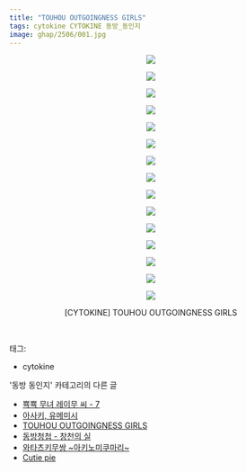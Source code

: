 ```yaml
---
title: "TOUHOU OUTGOINGNESS GIRLS"
tags: cytokine CYTOKINE 동방_동인지
image: ghap/2506/001.jpg
---
```

<div class="article">
<p style="text-align: center; clear: none; float: none;"><img src="{{ site.nasurl }}/ghap/2506/001.jpg"/></p>
<p style="text-align: center; clear: none; float: none;"><img src="{{ site.nasurl }}/ghap/2506/002.jpg"/></p>
<p style="text-align: center; clear: none; float: none;"><img src="{{ site.nasurl }}/ghap/2506/003.jpg"/></p>
<p style="text-align: center; clear: none; float: none;"><img src="{{ site.nasurl }}/ghap/2506/004.jpg"/></p>
<p style="text-align: center; clear: none; float: none;"><img src="{{ site.nasurl }}/ghap/2506/005.jpg"/></p>
<p style="text-align: center; clear: none; float: none;"><img src="{{ site.nasurl }}/ghap/2506/006.jpg"/></p>
<p style="text-align: center; clear: none; float: none;"><img src="{{ site.nasurl }}/ghap/2506/007.jpg"/></p>
<p style="text-align: center; clear: none; float: none;"><img src="{{ site.nasurl }}/ghap/2506/008.jpg"/></p>
<p style="text-align: center; clear: none; float: none;"><img src="{{ site.nasurl }}/ghap/2506/009.jpg"/></p>
<p style="text-align: center; clear: none; float: none;"><img src="{{ site.nasurl }}/ghap/2506/010.jpg"/></p>
<p style="text-align: center; clear: none; float: none;"><img src="{{ site.nasurl }}/ghap/2506/011.jpg"/></p>
<p style="text-align: center; clear: none; float: none;"><img src="{{ site.nasurl }}/ghap/2506/012.jpg"/></p>
<p style="text-align: center; clear: none; float: none;"><img src="{{ site.nasurl }}/ghap/2506/013.jpg"/></p>
<p style="text-align: center; clear: none; float: none;"><img src="{{ site.nasurl }}/ghap/2506/014.jpg"/></p>
<p style="text-align: center; clear: none; float: none;"><img src="{{ site.nasurl }}/ghap/2506/015.jpg"/></p>
<p style="text-align: center; clear: none; float: none;">[CYTOKINE] TOUHOU OUTGOINGNESS GIRLS</p>
<p><br/></p>
</div><div class="tagTrail">
<p>태그: </p>
<ul>
<li>cytokine</li>
</ul>
</div><div class="another">
<p>'동방 동인지' 카테고리의 다른 글</p>
<ul>
<li><a href="/2016-10-09-ghap_2508">뾱뾱 무녀 레이무 씨 - 7</a></li>
<li><a href="/2016-10-09-ghap_2507">아사키, 유메미시</a></li>
<li><a href="/2016-10-09-ghap_2506">TOUHOU OUTGOINGNESS GIRLS</a></li>
<li><a href="/2016-10-08-ghap_2505">동방청첩 - 창천의 실</a></li>
<li><a href="/2016-10-08-ghap_2504">와타츠키무쌍 ~아키노미쿠마리~</a></li>
<li><a href="/2016-10-08-ghap_2503">Cutie pie</a></li>
</ul>
</div><div class="cb_module cb_fluid">
<div class="cb_wrt cb_profile">
</div><!-- commentList close -->
</div>
